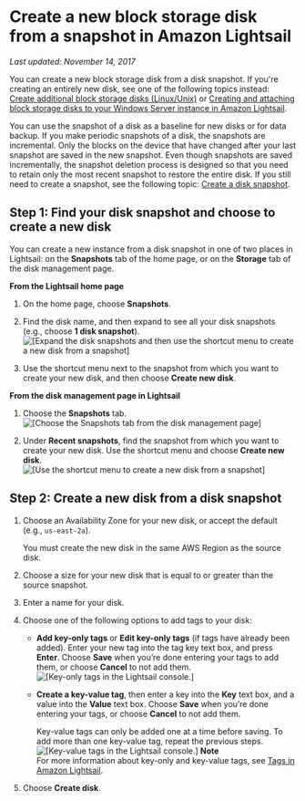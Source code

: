 # Create a new block storage disk from a snapshot in Amazon Lightsail<a name="create-new-block-storage-disk-from-snapshot"></a>

 *Last updated: November 14, 2017* 

You can create a new block storage disk from a disk snapshot\. If you're creating an entirely new disk, see one of the following topics instead: [Create additional block storage disks \(Linux/Unix\)](create-and-attach-additional-block-storage-disks-linux-unix.md) or [Creating and attaching block storage disks to your Windows Server instance in Amazon Lightsail](create-and-attach-additional-block-storage-disks-windows.md)\.

You can use the snapshot of a disk as a baseline for new disks or for data backup\. If you make periodic snapshots of a disk, the snapshots are incremental\. Only the blocks on the device that have changed after your last snapshot are saved in the new snapshot\. Even though snapshots are saved incrementally, the snapshot deletion process is designed so that you need to retain only the most recent snapshot to restore the entire disk\. If you still need to create a snapshot, see the following topic: [Create a disk snapshot](create-block-storage-disk-snapshot.md)\.

## Step 1: Find your disk snapshot and choose to create a new disk<a name="find-your-snapshot-and-choose-create-new-disk"></a>

You can create a new instance from a disk snapshot in one of two places in Lightsail: on the **Snapshots** tab of the home page, or on the **Storage** tab of the disk management page\.

**From the Lightsail home page**

1. On the home page, choose **Snapshots**\.

1. Find the disk name, and then expand to see all your disk snapshots \(e\.g\., choose **1 disk snapshot**\)\.  
![\[Expand the disk snapshots and then use the shortcut menu to create a new disk from a snapshot\]](https://d9yljz1nd5001.cloudfront.net/en_us/b380b072d417d05346bbc87239d4fd76/images/create-new-disk-from-snapshot-snapshots-tab-home-page.gif)

1. Use the shortcut menu next to the snapshot from which you want to create your new disk, and then choose **Create new disk**\.

**From the disk management page in Lightsail**

1. Choose the **Snapshots** tab\.  
![\[Choose the Snapshots tab from the disk management page\]](https://d9yljz1nd5001.cloudfront.net/en_us/b380b072d417d05346bbc87239d4fd76/images/lightsail-disk-management-page-choose-snapshots-tab.png)

1. Under **Recent snapshots**, find the snapshot from which you want to create your new disk\. Use the shortcut menu and choose **Create new disk**\.  
![\[Use the shortcut menu to create a new disk from a snapshot\]](https://d9yljz1nd5001.cloudfront.net/en_us/b380b072d417d05346bbc87239d4fd76/images/create-new-disk-from-snapshot-disk-management-page.gif)

## Step 2: Create a new disk from a disk snapshot<a name="create-new-disk-from-disk-snapshot"></a>

1. Choose an Availability Zone for your new disk, or accept the default \(e\.g\., `us-east-2a`\)\.

   You must create the new disk in the same AWS Region as the source disk\.

1. Choose a size for your new disk that is equal to or greater than the source snapshot\.

1. Enter a name for your disk\.

1. Choose one of the following options to add tags to your disk:
   + **Add key\-only tags** or **Edit key\-only tags** \(if tags have already been added\)\. Enter your new tag into the tag key text box, and press **Enter**\. Choose **Save** when you’re done entering your tags to add them, or choose **Cancel** to not add them\.  
![\[Key-only tags in the Lightsail console.\]](https://d9yljz1nd5001.cloudfront.net/en_us/b380b072d417d05346bbc87239d4fd76/images/amazon-lightsail-key-only-tags.png)
   + **Create a key\-value tag**, then enter a key into the **Key** text box, and a value into the **Value** text box\. Choose **Save** when you’re done entering your tags, or choose **Cancel** to not add them\.

     Key\-value tags can only be added one at a time before saving\. To add more than one key\-value tag, repeat the previous steps\.  
![\[Key-value tags in the Lightsail console.\]](https://d9yljz1nd5001.cloudfront.net/en_us/b380b072d417d05346bbc87239d4fd76/images/amazon-lightsail-key-value-tag.png)
**Note**  
For more information about key\-only and key\-value tags, see [Tags in Amazon Lightsail](amazon-lightsail-tags.md)\.

1. Choose **Create disk**\.